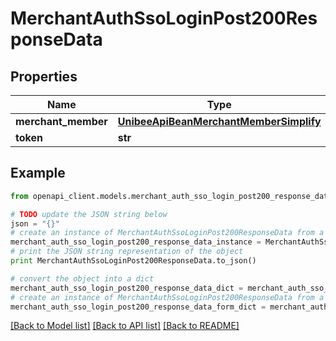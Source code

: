 # MerchantAuthSsoLoginPost200ResponseData


## Properties

Name | Type | Description | Notes
------------ | ------------- | ------------- | -------------
**merchant_member** | [**UnibeeApiBeanMerchantMemberSimplify**](UnibeeApiBeanMerchantMemberSimplify.md) |  | [optional] 
**token** | **str** | Token | [optional] 

## Example

```python
from openapi_client.models.merchant_auth_sso_login_post200_response_data import MerchantAuthSsoLoginPost200ResponseData

# TODO update the JSON string below
json = "{}"
# create an instance of MerchantAuthSsoLoginPost200ResponseData from a JSON string
merchant_auth_sso_login_post200_response_data_instance = MerchantAuthSsoLoginPost200ResponseData.from_json(json)
# print the JSON string representation of the object
print MerchantAuthSsoLoginPost200ResponseData.to_json()

# convert the object into a dict
merchant_auth_sso_login_post200_response_data_dict = merchant_auth_sso_login_post200_response_data_instance.to_dict()
# create an instance of MerchantAuthSsoLoginPost200ResponseData from a dict
merchant_auth_sso_login_post200_response_data_form_dict = merchant_auth_sso_login_post200_response_data.from_dict(merchant_auth_sso_login_post200_response_data_dict)
```
[[Back to Model list]](../README.md#documentation-for-models) [[Back to API list]](../README.md#documentation-for-api-endpoints) [[Back to README]](../README.md)


